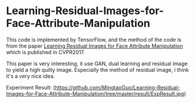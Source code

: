 # Learning-Residual-Images-for-Face-Attribute-Manipulation

This code is implemented by TensorFlow, and the method of the code is from the paper [Learning Residual Images for Face Attribute Manipulation](http://openaccess.thecvf.com/content_cvpr_2017/papers/Shen_Learning_Residual_Images_CVPR_2017_paper.pdf) which is published in CVPR2017.

This paper is very interesting, it use GAN, dual learning and residual image to yield a high quilty image. Especially the method of residual image, i think it's a very nice idea.

Experiment Result:
(https://github.com/MingtaoGuo/Learning-Residual-Images-for-Face-Attribute-Manipulation/tree/master/result/ExpResult.jpg)


